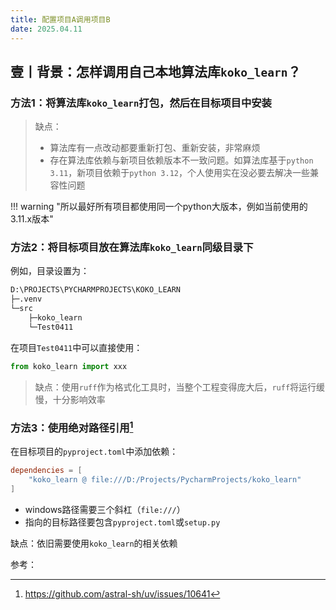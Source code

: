 ```yaml
---
title: 配置项目A调用项目B
date: 2025.04.11
---
```


## 壹丨背景：怎样调用自己本地算法库`koko_learn`？

### 方法1：将算法库`koko_learn`打包，然后在目标项目中安装

> 缺点：
> * 算法库有一点改动都要重新打包、重新安装，非常麻烦
> * 存在算法库依赖与新项目依赖版本不一致问题。如算法库基于`python 3.11`，新项目依赖于`python 3.12`，个人使用实在没必要去解决一些兼容性问题

!!! warning "所以最好所有项目都使用同一个python大版本，例如当前使用的3.11.x版本"

### 方法2：将目标项目放在算法库`koko_learn`同级目录下

例如，目录设置为：

```bash
D:\PROJECTS\PYCHARMPROJECTS\KOKO_LEARN
├─.venv
└─src
    ├─koko_learn
    └─Test0411
```

在项目`Test0411`中可以直接使用：

```python
from koko_learn import xxx
```

> 缺点：使用`ruff`作为格式化工具时，当整个工程变得庞大后，`ruff`将运行缓慢，十分影响效率

### 方法3：使用绝对路径引用[^1]

在目标项目的`pyproject.toml`中添加依赖：

```toml
dependencies = [
    "koko_learn @ file:///D:/Projects/PycharmProjects/koko_learn"
]
```

* windows路径需要三个斜杠（`file:///`）
* 指向的目标路径要包含`pyproject.toml`或`setup.py`

缺点：依旧需要使用`koko_learn`的相关依赖

参考：
[^1]:https://github.com/astral-sh/uv/issues/10641